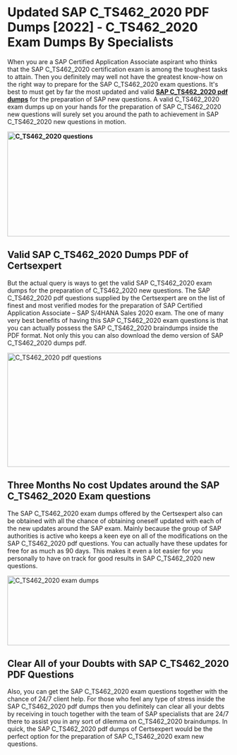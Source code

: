 <h1><strong>Updated SAP C_TS462_2020 PDF Dumps [2022] - C_TS462_2020 Exam Dumps By Specialists&nbsp;</strong></h1>
<p><span style="font-weight: 400;">When you are a SAP Certified Application Associate aspirant who thinks that the SAP C_TS462_2020 certification exam is among the toughest tasks to attain. Then you definitely may well not have the greatest know-how on the right way to prepare for the SAP C_TS462_2020 exam questions. It's best to must get by far the most updated and valid <strong><a href="https://www.certsexpert.com/C_TS462_2020-pdf-questions.html">SAP C_TS462_2020 pdf dumps</a></strong> for the preparation of SAP new questions. A valid  C_TS462_2020 exam dumps up on your hands for the preparation of SAP C_TS462_2020 new questions will surely set you around the path to achievement in SAP C_TS462_2020 new questions in motion.</span></p>
<p><span style="font-weight: 400;"><strong><img style="display: block; margin-left: auto; margin-right: auto;" src="https://i.ibb.co/QXh983F/73475278-2429792180625311-4586132736837681152-n.jpg" alt="C_TS462_2020 questions" width="632" height="238" /></strong></span></p>
<h2><strong>Valid SAP C_TS462_2020 Dumps PDF of Certsexpert</strong></h2>
<p><span style="font-weight: 400;">But the actual query is ways to get the valid SAP C_TS462_2020 exam dumps for the preparation of C_TS462_2020 new questions. The SAP C_TS462_2020 pdf questions supplied by the Certsexpert are on the list of finest and most verified modes for the preparation of SAP Certified Application Associate – SAP S/4HANA Sales 2020 exam. The one of many very best benefits of having this SAP C_TS462_2020 exam questions is that you can actually possess the SAP C_TS462_2020 braindumps inside the PDF format. Not only this you can also download the demo version of SAP C_TS462_2020 dumps pdf.</span></p>
<p><span style="font-weight: 400;"><img style="display: block; margin-left: auto; margin-right: auto;" src="https://i.ibb.co/Jd8hN2L/76714008-3182067705200142-8735104740007870464-n.jpg" alt="C_TS462_2020 pdf questions" width="701" height="259" /></span></p>
<h2><strong>Three Months No cost Updates around the SAP C_TS462_2020 Exam questions</strong></h2>
<p><span style="font-weight: 400;">The SAP C_TS462_2020 exam dumps offered by the Certsexpert also can be obtained with all the chance of obtaining oneself updated with each of the new updates around the SAP exam. Mainly because the group of SAP authorities is active who keeps a keen eye on all of the modifications on the SAP C_TS462_2020 pdf questions. You can actually have these updates for free for as much as 90 days. This makes it even a lot easier for you personally to have on track for good results in SAP C_TS462_2020 new questions.</span></p>
<p><span style="font-weight: 400;"><a href="https://www.certsexpert.com/C_TS462_2020-pdf-questions.html"><img style="display: block; margin-left: auto; margin-right: auto;" src="https://i.ibb.co/TMnKrkJ/75398236-424489711531572-5064688549987614720-n.jpg" alt="C_TS462_2020 exam dumps" width="714" height="158" /></a></span></p>
<h2><strong>Clear All of your Doubts with SAP C_TS462_2020 PDF Questions</strong></h2>
<p>Also, you can get the SAP C_TS462_2020 exam questions together with the chance of 24/7 client help. For those who feel any type of stress inside the SAP C_TS462_2020 pdf dumps then you definitely can clear all your debts by receiving in touch together with the team of SAP specialists that are 24/7 there to assist you in any sort of dilemma on  C_TS462_2020 braindumps. In quick, the SAP C_TS462_2020 pdf dumps of Certsexpert would be the perfect option for the preparation of SAP C_TS462_2020 exam new questions.</p>
